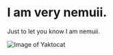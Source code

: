 # I am very nemuii.

Just to let you know I am nemuii.

![Image of Yaktocat](https://octodex.github.com/images/yaktocat.png)
